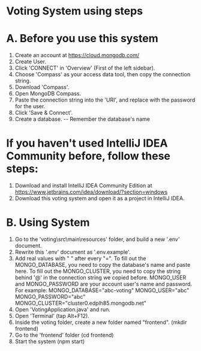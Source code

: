 # Voting System using steps
# A. Before you use this system
1. Create an account at https://cloud.mongodb.com/
2. Create User.
3. Click 'CONNECT' in 'Overview' (First of the left sidebar).
4. Choose 'Compass' as your access data tool, then copy the connection string.
5. Download 'Compass'.
6. Open MongoDB Compass.
7. Paste the connection string into the 'URI', and replace <password> with the password for the user. 
8. Click 'Save & Connect'.
9. Create a database. -- Remember the database's name
# If you haven't used IntelliJ IDEA Community before, follow these steps:
1. Download and install IntelliJ IDEA Community Edition at https://www.jetbrains.com/idea/download/?section=windows
2. Download this voting system and open it as a project in IntelliJ IDEA.
# B. Using System
1. Go to the 'voting\src\main\resources' folder, and build a new '.env' document.
2. Rewrite this '.env' document as '.env.example'.
3. Add real values with " " after every "=".
   To fill out the MONGO_DATABASE, you need to copy the database's name and paste here.
   To fill out the MONGO_CLUSTER, you need to copy the string behind '@' in the connection string we copied before.
   MONGO_USER and MONGO_PASSWORD are your account user's name and password.
   For example:
        MONGO_DATABASE="abc-voting"
        MONGO_USER="abc"
        MONGO_PASSWORD="abc"
        MONGO_CLUSTER="cluster0.edplh85.mongodb.net"
4. Open 'VotingApplication.java' and run.
5. Open 'Terminal' (tap Alt+F12).
6. Inside the voting folder, create a new folder named "frontend". (mkdir frontend)
7. Go to the 'frontend' folder (cd frontend)
8. Start the system (npm start)

   
